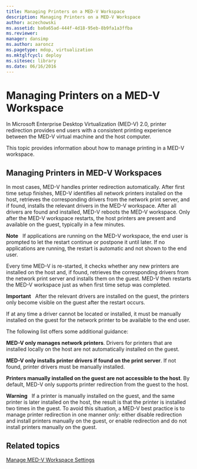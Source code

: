 ```yaml
---
title: Managing Printers on a MED-V Workspace
description: Managing Printers on a MED-V Workspace
author: aczechowski
ms.assetid: ba0a65ad-444f-4d18-95eb-8b9fa1a3ffba
ms.reviewer: 
manager: dansimp
ms.author: aaroncz
ms.pagetype: mdop, virtualization
ms.mktglfcycl: deploy
ms.sitesec: library
ms.date: 06/16/2016
---
```



# Managing Printers on a MED-V Workspace


In Microsoft Enterprise Desktop Virtualization (MED-V) 2.0, printer redirection provides end users with a consistent printing experience between the MED-V virtual machine and the host computer.

This topic provides information about how to manage printing in a MED-V workspace.

## Managing Printers in MED-V Workspaces


In most cases, MED-V handles printer redirection automatically. After first time setup finishes, MED-V identifies all network printers installed on the host, retrieves the corresponding drivers from the network print server, and if found, installs the relevant drivers in the MED-V workspace. After all drivers are found and installed, MED-V reboots the MED-V workspace. Only after the MED-V workspace restarts, the host printers are present and available on the guest, typically in a few minutes.

**Note**  
If applications are running on the MED-V workspace, the end user is prompted to let the restart continue or postpone it until later. If no applications are running, the restart is automatic and not shown to the end user.

 

Every time MED-V is re-started, it checks whether any new printers are installed on the host and, if found, retrieves the corresponding drivers from the network print server and installs them on the guest. MED-V then restarts the MED-V workspace just as when first time setup was completed.

**Important**  
After the relevant drivers are installed on the guest, the printers only become visible on the guest after the restart occurs.

 

If at any time a driver cannot be located or installed, it must be manually installed on the guest for the network printer to be available to the end user.

The following list offers some additional guidance:

**MED-V only manages network printers**. Drivers for printers that are installed locally on the host are not automatically installed on the guest.

**MED-V only installs printer drivers if found on the print server**. If not found, printer drivers must be manually installed.

**Printers manually installed on the guest are not accessible to the host**. By default, MED-V only supports printer redirection from the guest to the host.

**Warning**  
If a printer is manually installed on the guest, and the same printer is later installed on the host, the result is that the printer is installed two times in the guest. To avoid this situation, a MED-V best practice is to manage printer redirection in one manner only: either disable redirection and install printers manually on the guest, or enable redirection and do not install printers manually on the guest.

 

## Related topics


[Manage MED-V Workspace Settings](manage-med-v-workspace-settings.md)

 

 





